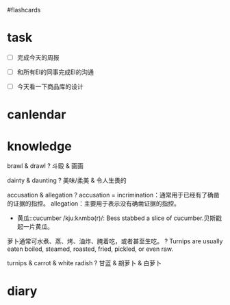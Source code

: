 #flashcards 

# task
- [ ] 完成今天的周报
- [ ] 和所有EI的同事完成EI的沟通
- [ ] 今天看一下商品库的设计


# canlendar

# knowledge

brawl & drawl
?
斗殴 & 画画 <!--SR:!2023-02-12-18-02,6,250-->

dainty & daunting
?
美味/柔美 & 令人生畏的 <!--SR:!2023-02-12-18-03,6,250-->

accusation & allegation
?
accusation = incrimination：通常用于已经有了确凿的证据的指控。
allegation：主要用于表示没有确凿证据的指控。 <!--SR:!2023-02-08-07-10,2.5,248-->

- 黄瓜::cucumber /kjuːkʌmbə(r)/: Bess stabbed a slice of cucumber.贝斯戳起一片黄瓜。 <!--SR:!2023-02-12-17-16,6,250-->

萝卜通常可水煮、蒸、烤、油炸、腌着吃，或者甚至生吃。
?
Turnips are usually eaten boiled, steamed, roasted, fried, pickled, or even raw.  <!--SR:!2023-02-08-01-12,2.3,230-->

turnips & carrot & white radish
?
甘蓝 & 胡萝卜 & 白萝卜 <!--SR:!2023-02-12-17-30,6,250-->

# diary